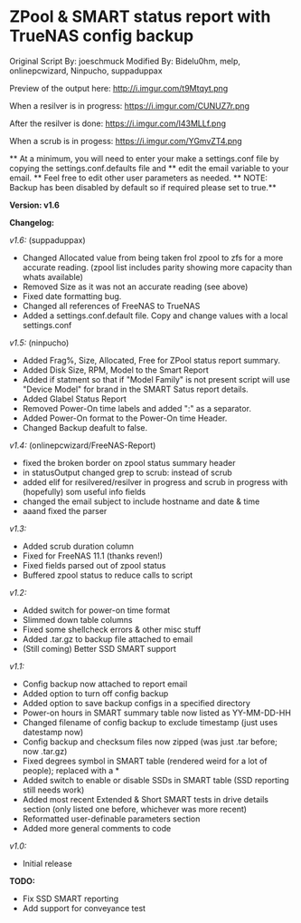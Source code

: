 # ZPool & SMART status report with TrueNAS config backup
Original Script By: joeschmuck
Modified By: Bidelu0hm, melp, onlinepcwizard, Ninpucho, suppaduppax

Preview of the output here: http://i.imgur.com/t9Mtqyt.png

When a resilver is in progress: https://i.imgur.com/CUNUZ7r.png

After the resilver is done: https://i.imgur.com/I43MLLf.png

When a scrub is in progess: https://i.imgur.com/YGmvZT4.png
  
** At a minimum, you will need to enter your make a settings.conf file by copying the settings.conf.defaults file and
** edit the email variable to your email. 
** Feel free to edit other user parameters as needed.
** NOTE: Backup has been disabled by default so if required please set to true.**

**Version: v1.6**

**Changelog:**

*v1.6:* (suppaduppax)
 - Changed Allocated value from  being taken frol zpool to zfs for a more accurate
      reading. (zpool list includes parity showing more capacity than whats available)
 - Removed Size as it was not an accurate reading (see above)
 - Fixed date formatting bug.
 - Changed all references of FreeNAS to TrueNAS
 - Added a settings.conf.default file. Copy and change values with a local settings.conf

*v1.5:* (ninpucho)
 - Added Frag%, Size, Allocated, Free for ZPool status report summary.
 - Added Disk Size, RPM, Model to the Smart Report
 - Added if statment so that if "Model Family" is not present script will use "Device Model" 
      for brand in the SMART Satus report details.
 - Added Glabel Status Report
 - Removed Power-On time labels and added ":" as a separator.
 - Added Power-On format to the Power-On time Header.
 - Changed Backup deafult to false.

*v1.4:* (onlinepcwizard/FreeNAS-Report)
- fixed the broken border on zpool status summary header
- in statusOutput changed grep to scrub: instead of scrub
- added elif for resilvered/resilver in progress and scrub in progress with (hopefully) som useful info fields
- changed the email subject to include hostname and date & time
- aaand fixed the parser

*v1.3:*
- Added scrub duration column
- Fixed for FreeNAS 11.1 (thanks reven!)
- Fixed fields parsed out of zpool status
- Buffered zpool status to reduce calls to script

*v1.2:*
- Added switch for power-on time format
- Slimmed down table columns
- Fixed some shellcheck errors & other misc stuff
- Added .tar.gz to backup file attached to email
- (Still coming) Better SSD SMART support

*v1.1:*
- Config backup now attached to report email
- Added option to turn off config backup
- Added option to save backup configs in a specified directory
- Power-on hours in SMART summary table now listed as YY-MM-DD-HH
- Changed filename of config backup to exclude timestamp (just uses datestamp now)
- Config backup and checksum files now zipped (was just .tar before; now .tar.gz)
- Fixed degrees symbol in SMART table (rendered weird for a lot of people); replaced with a *
- Added switch to enable or disable SSDs in SMART table (SSD reporting still needs work)
- Added most recent Extended & Short SMART tests in drive details section (only listed one before, whichever was more recent)
- Reformatted user-definable parameters section
- Added more general comments to code

*v1.0:*
- Initial release

**TODO:**
- Fix SSD SMART reporting
- Add support for conveyance test
